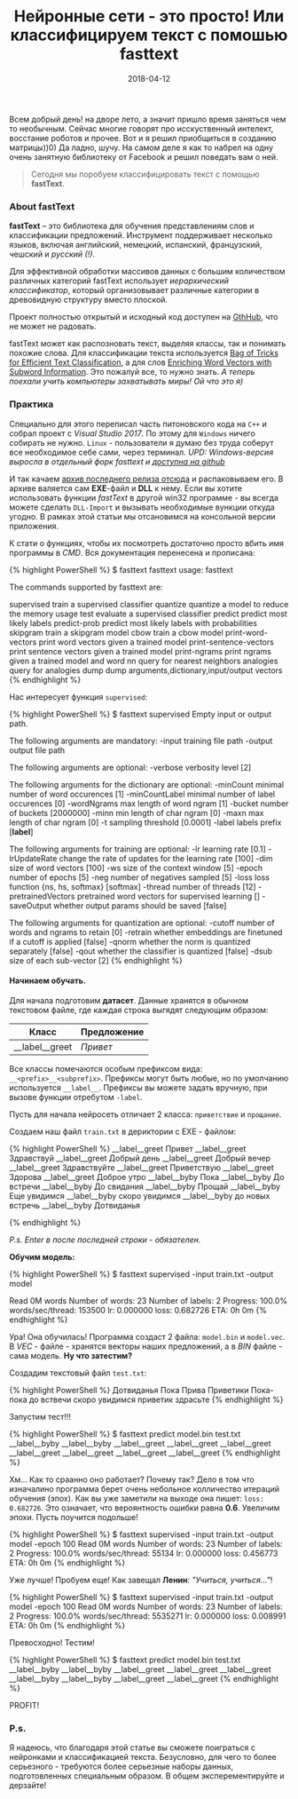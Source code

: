 ﻿---
layout: post
title:  "Нейронные сети - это просто! Или классифицируем текст с помошью fasttext"
date:   2018-04-12
image: posts/2018_06_04_00.png
category: Tutorial
---
<p class="intro"><span class="dropcap">В</span>сем добрый день! на дворе лето, а значит пришло время заняться чем то необычным. Сейчас многие говорят про исскуственный интелект, восстание роботов и прочее. Вот и я решил приобщиться в созданию матрицы))0) Да ладно, шучу. На самом деле я как то набрел на одну очень занятную библиотеку от Facebook и решил поведать вам о ней.</p>

<blockquote>Сегодня мы поробуем классифицировать текст с помощью <b>fastText</b>.</blockquote>

### About fastText
**fastText** – это библиотека для обучения представлениям слов и классификации предложений. Инструмент поддерживает несколько языков, включая английский, немецкий, испанский, французский, чешский и *русский (!)*.

Для эффективной обработки массивов данных с большим количеством различных категорий fastText использует *иерархический классификатор*, который организовывает различные категории в древовидную структуру вместо плоской.

Проект полностью открытый и исходный код доступен на [GthHub](https://github.com/facebookresearch/fastText), что не может не радовать.

fastText может как распозновать текст, выделяя классы, так и понимать похожие слова.
Для классификации текста используется [Bag of Tricks for Efficient Text Classification](https://arxiv.org/abs/1607.01759), а для слов [Enriching Word Vectors with Subword Information](https://arxiv.org/abs/1607.04606). Это пожалуй все, то нужно знать. *А теперь поехали учить компьютеры захватывать миры! Ой что это я)*

### Практика
Специально для этого переписал часть питоновского кода на `C++` и собрал проект с *Visual Studio 2017*. По этому для `Windows` ничего собирать не нужно. `Linux` - пользователи я думаю без труда соберут все необходимое себе сами, через терминал.
*UPD: Windows-версия выросла в отдельный форк fasttext и [доступна на github](https://github.com/xiamx/fastText/)*

И так качаем [архив последнего релиза отсюда](https://github.com/xiamx/fastText/releases) и распаковываем его. В архиве валяется сам **EXE**-файл и **DLL** к нему. Если вы хотите использовать функции *fastText* в другой win32 программе - вы всегда можете сделать `DLL-Import` и вызывать необходимые вункции откуда угодно. В рамках этой статьи мы отсановимся на консольной версии приложения.

К стати о функциях, чтобы их посмотреть достаточно просто вбить имя программы в *CMD*. Вся документация перенесена и прописана:

{% highlight PowerShell %}
$ fasttext
fasttext
usage: fasttext <command> <args>

The commands supported by fasttext are:

  supervised              train a supervised classifier
  quantize                quantize a model to reduce the memory usage
  test                    evaluate a supervised classifier
  predict                 predict most likely labels
  predict-prob            predict most likely labels with probabilities
  skipgram                train a skipgram model
  cbow                    train a cbow model
  print-word-vectors      print word vectors given a trained model
  print-sentence-vectors  print sentence vectors given a trained model
  print-ngrams            print ngrams given a trained model and word
  nn                      query for nearest neighbors
  analogies               query for analogies
  dump                    dump arguments,dictionary,input/output vectors
{% endhighlight %}

Нас интересует функция `supervised`:

{% highlight PowerShell %}
$ fasttext supervised
Empty input or output path.

The following arguments are mandatory:
  -input              training file path
  -output             output file path

The following arguments are optional:
  -verbose            verbosity level [2]

The following arguments for the dictionary are optional:
  -minCount           minimal number of word occurences [1]
  -minCountLabel      minimal number of label occurences [0]
  -wordNgrams         max length of word ngram [1]
  -bucket             number of buckets [2000000]
  -minn               min length of char ngram [0]
  -maxn               max length of char ngram [0]
  -t                  sampling threshold [0.0001]
  -label              labels prefix [__label__]

The following arguments for training are optional:
  -lr                 learning rate [0.1]
  -lrUpdateRate       change the rate of updates for the learning rate [100]
  -dim                size of word vectors [100]
  -ws                 size of the context window [5]
  -epoch              number of epochs [5]
  -neg                number of negatives sampled [5]
  -loss               loss function {ns, hs, softmax} [softmax]
  -thread             number of threads [12]
  -pretrainedVectors  pretrained word vectors for supervised learning []
  -saveOutput         whether output params should be saved [false]

The following arguments for quantization are optional:
  -cutoff             number of words and ngrams to retain [0]
  -retrain            whether embeddings are finetuned if a cutoff is applied [false]
  -qnorm              whether the norm is quantized separately [false]
  -qout               whether the classifier is quantized [false]
  -dsub               size of each sub-vector [2]
{% endhighlight %}

#### Начинаем обучать.


Для начала подготовим **датасет**. Данные хранятся в обычном текстовом файле, где каждая строка выгядят следующим образом:

Класс | Предложение  
--- | --- 
__label__greet | *Привет* 

Все классы помечаются особым префиксом вида: `__<prefix>__<subprefix>`. Префиксы могут быть любые, но по умолчанию используется `__label__`. Префиксы вы можете задать вручную, при вызове функции отребутом `-label`.

Пусть для начала нейросеть отличает 2 класса: `приветствие` и `прощание`.

Создаем наш файл `train.txt` в дериктории с EXE - файлом:

{% highlight PowerShell %}
__label__greet Привет
__label__greet Здравствуй
__label__greet Добрый день
__label__greet Добрый вечер
__label__greet Здравствуйте
__label__greet Приветствую
__label__greet Здорова
__label__greet Доброе утро
__label__byby Пока
__label__byby До встречи
__label__byby До свидания
__label__byby Прощай
__label__byby Еще увидимся
__label__byby скоро увидимся
__label__byby до новых встречь
__label__byby Дотвиданья

{% endhighlight %}

*P.s. Enter в после последней строки - обязателен.*

**Обучим модель:**

{% highlight PowerShell %}
$ fasttext supervised -input train.txt -output model

Read 0M words
Number of words:  23
Number of labels: 2
Progress: 100.0% words/sec/thread:  153500 lr:  0.000000 loss:  0.682726 ETA:   0h 0m
{% endhighlight %}

Ура! Она обучилась! Программа создаст 2 файла: `model.bin` и `model.vec`. В *VEC* - файле - хранятся векторы наших предложений, а в *BIN* файле - сама модель. **Ну что затестим?**

Создадим текстовый файл `test.txt`:

{% highlight PowerShell %}
Дотвиданья
Пока
Прива
Приветики
Пока-пока
до вствечи
скоро увидимся
приветик
здрасьте
{% endhighlight %}

Запустим тест!!!

{% highlight PowerShell %}
$ fasttext predict model.bin test.txt
__label__byby
__label__byby
__label__greet
__label__greet
__label__greet
__label__greet
__label__greet
__label__greet
__label__greet
{% endhighlight %}

Хм... Как то сраанно оно работает? Почему так? Дело в том что изначалино программа берет очень небольное колличество итераций обучения (эпох). Как вы уже заметили на выходе она пишет: `loss:  0.682726`. Это означает, что вероянтность ошибки равна **0.6**. Увеличим эпохи. Пусть поучится подольше!

{% highlight PowerShell %}
$ fasttext supervised -input train.txt -output model -epoch 100
Read 0M words
Number of words:  23
Number of labels: 2
Progress: 100.0% words/sec/thread:   55134 lr:  0.000000 loss:  0.456773 ETA:   0h 0m
{% endhighlight %}

Уже лучше! Пробуем еще! Как завещал **Ленин**: *"Учиться, учиться..."*!

{% highlight PowerShell %}
$ fasttext supervised -input train.txt -output model -epoch 100
Read 0M words
Number of words:  23
Number of labels: 2
Progress: 100.0% words/sec/thread: 5535271 lr:  0.000000 loss:  0.008991 ETA:   0h 0m
{% endhighlight %}

Превосходно! Тестим!

{% highlight PowerShell %}
$ fasttext predict model.bin test.txt
__label__byby
__label__byby
__label__greet
__label__greet
__label__greet
__label__byby
__label__byby
__label__greet
__label__greet
{% endhighlight %}

PROFIT!

### P.s.
Я надеюсь, что благодаря этой статье вы сможете поиграться с нейронками и классификацией текста. Безусловно, для чего то более серьезного - требуются более серьезные наборы данных, подготовленных специальным образом. В общем эксперементируйте и дерзайте!
